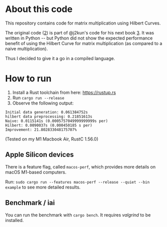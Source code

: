 # About this code

This repository contains code for matrix multiplication using Hilbert Curves.

The original code ([2]) is part of @j2kun's code for his next book [3]. It was written in Python -- but
Python did not show the expected performance benefit of using the Hilbert Curve for matrix multiplication
(as compared to a naive multiplication).

Thus I decided to give it a go in a compiled language.

[1]: https://github.com/j2kun/pmfp-code/pull/21/commits/312150eb26d4c29a70c71b69478a59f985f11f81
[2]: https://github.com/j2kun/pmfp-code/pull/21
[3]: https://github.com/j2kun/pmfp-code/

# How to run

1. Install a Rust toolchain from here: https://rustup.rs
2. Run `cargo run --release`
3. Observe the following output:

```shell
Initial data generation: 0.061384752s
hilbert data preprocessing: 0.21851613s
Naive: 0.0115141s (0.0005757049999999999s per)
Hilbert: 0.0090037s (0.000450185 s per)
Improvement: 21.802833048175707%
```

(Tested on my M1 Macbook Air, RustC 1.56.0)

## Apple Silicon devices

There is a feature flag, called `macos-perf`, which provides more details on macOS M1-based computers.

Run: `sudo cargo run --features macos-perf --release --quiet --bin example`
to see more detailed results.

## Benchmark / iai

You can run the benchmark with `cargo bench`. It requires *valgrind* to be installed.